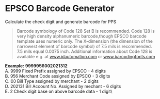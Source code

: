 # EPSCO Barcode Generator
Calculate the check digit and generate barcode for PPS

>Barcode symbology of Code 128 Set B is recommended. Code 128 is very high density alphanumeric barcode,though EPSCO barcode template uses numeric only. The X-dimension (the dimension of the narrowest element of barcode symbol) of 7.5 mils is recommended. 7.5 mils equal 0.0075 inch. Additional information about Code 128 is available e.g. at www.idautomation.com or www.barcodingfonts.com


**Example: 9999956002021312**\
A. 9999    Fixed Prefix assigned by EPSCO         - 4 digits\
B. 956     Merchant Code assigned by EPSCO        - 3 digits\
C. 00      Bill Type assigned by merchant         - 2 digits\
D. 202131  Bill Account No. Assigned by mechant   - 6 digits\
E. 2       Check digit base on above barcode data - 1 digit\
